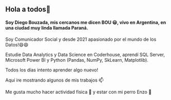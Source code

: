 ## Hola a todos👋
#### Soy Diego Bouzada, mis cercanos me dicen BOU 😃, vivo en Argentina, en una ciudad muy linda llamada Paraná.

Soy Comunicador Social y desde 2021 apasionado por el mundo de los Datos!😄😄

Estudie Data Analytics y Data Science en Coderhouse, aprendí SQL Server, Microsoft Power BI y Python (Pandas, NumPy, SkLearn, Matplotlib).

Todos los días intento aprender algo nuevo! 

Aquí ire mostrando algunos de mis trabajos 📫

Me gusta mucho hacer actividad física 💪 y estar con mi perro Enzo 🐶



